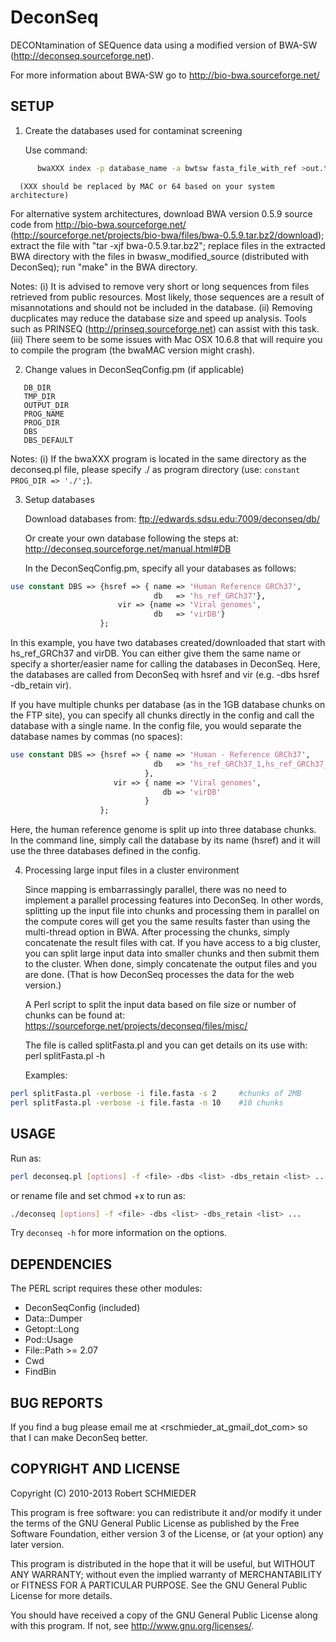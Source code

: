# DeconSeq

DECONtamination of SEQuence data using a modified version of BWA-SW
(http://deconseq.sourceforge.net).

For more information about BWA-SW go to http://bio-bwa.sourceforge.net/


## SETUP

1. Create the databases used for contaminat screening

   Use command:

```bash
      bwaXXX index -p database_name -a bwtsw fasta_file_with_ref >out.txt 2>&1 &
```
      (XXX should be replaced by MAC or 64 based on your system architecture)

   For alternative system architectures, download BWA version 0.5.9 source code
   from http://bio-bwa.sourceforge.net/
   (http://sourceforge.net/projects/bio-bwa/files/bwa-0.5.9.tar.bz2/download);
   extract the file with "tar -xjf bwa-0.5.9.tar.bz2"; replace files in the
   extracted BWA directory with the files in bwasw_modified_source (distributed
   with DeconSeq); run "make" in the BWA directory.

   Notes:   (i) It is advised to remove very short or long sequences from files
                retrieved from public resources. Most likely, those sequences
                are a result of misannotations and should not be included in the
                database.
           (ii) Removing ducplicates may reduce the database size and speed up
                analysis. Tools such as PRINSEQ (http://prinseq.sourceforge.net)
                can assist with this task.
          (iii) There seem to be some issues with Mac OSX 10.6.8 that will
                require you to compile the program (the bwaMAC version might
                crash).

2. Change values in DeconSeqConfig.pm (if applicable)

```
   DB_DIR
   TMP_DIR
   OUTPUT_DIR
   PROG_NAME
   PROG_DIR
   DBS
   DBS_DEFAULT
```

   Notes: (i) If the bwaXXX program is located in the same directory as the
              deconseq.pl file, please specify ./ as program directory
              (use: ```constant PROG_DIR => './';```).

3. Setup databases

   Download databases from: ftp://edwards.sdsu.edu:7009/deconseq/db/

   Or create your own database following the steps at:
      http://deconseq.sourceforge.net/manual.html#DB

   In the DeconSeqConfig.pm, specify all your databases as follows:

```perl
use constant DBS => {hsref => { name => 'Human Reference GRCh37',
                                db   => 'hs_ref_GRCh37'},
                        vir => {name => 'Viral genomes',
                                db   => 'virDB'}
                    };
```

   In this example, you have two databases created/downloaded that start with
   hs_ref_GRCh37 and virDB. You can either give them the same name or specify a
   shorter/easier name for calling the databases in DeconSeq. Here, the
   databases are called from DeconSeq with hsref and vir
   (e.g. -dbs hsref -db_retain vir).

   If you have multiple chunks per database (as in the 1GB database chunks on
   the FTP site), you can specify all chunks directly in the config and call
   the database with a single name. In the config file, you would separate the
   database names by commas (no spaces):

```perl
use constant DBS => {hsref => { name => 'Human - Reference GRCh37',
                                db   => 'hs_ref_GRCh37_1,hs_ref_GRCh37_2,hs_ref_GRCh37_3'
                              },
                       vir => { name => 'Viral genomes',
                                  db => 'virDB'
                              }
                    };
```

   Here, the human reference genome is split up into three database chunks. In
   the command line, simply call the database by its name (hsref) and it will
   use the three databases defined in the config.

4. Processing large input files in a cluster environment

   Since mapping is embarrassingly parallel, there was no need to implement a
   parallel processing features into DeconSeq. In other words, splitting up the
   input file into chunks and processing them in parallel on the compute cores
   will get you the same results faster than using the multi-thread option in
   BWA. After processing the chunks, simply concatenate the result files with
   cat. If you have access to a big cluster, you can split large input data into
   smaller chunks and then submit them to the cluster. When done, simply
   concatenate the output files and you are done. (That is how DeconSeq
   processes the data for the web version.)

   A Perl script to split the input data based on file size or number of chunks
   can be found at: https://sourceforge.net/projects/deconseq/files/misc/

   The file is called splitFasta.pl and you can get details on its use with:
   perl splitFasta.pl -h

   Examples:

```bash
perl splitFasta.pl -verbose -i file.fasta -s 2     #chunks of 2MB
perl splitFasta.pl -verbose -i file.fasta -n 10    #10 chunks
```

## USAGE

Run as:

```bash
perl deconseq.pl [options] -f <file> -dbs <list> -dbs_retain <list> ...
```

or rename file and set chmod +x to run as:

```bash
./deconseq [options] -f <file> -dbs <list> -dbs_retain <list> ...
```

Try ```deconseq -h``` for more information on the options.


## DEPENDENCIES

The PERL script requires these other modules:

*   DeconSeqConfig  (included)
*   Data::Dumper
*   Getopt::Long
*   Pod::Usage
*   File::Path      >= 2.07
*   Cwd
*   FindBin


## BUG REPORTS

If you find a bug please email me at <rschmieder_at_gmail_dot_com> so that I can
make DeconSeq better.


## COPYRIGHT AND LICENSE

Copyright (C) 2010-2013  Robert SCHMIEDER

This program is free software: you can redistribute it and/or modify it under
the terms of the GNU General Public License as published by the Free Software
Foundation, either version 3 of the License, or (at your option) any later
version.

This program is distributed in the hope that it will be useful, but WITHOUT ANY
WARRANTY; without even the implied warranty of MERCHANTABILITY or FITNESS FOR A
PARTICULAR PURPOSE.  See the GNU General Public License for more details.

You should have received a copy of the GNU General Public License along with
this program.  If not, see <http://www.gnu.org/licenses/>.
